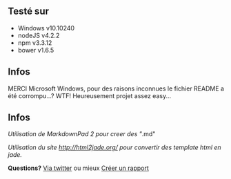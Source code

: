 ## Testé sur ##
- Windows v10.10240
- nodeJS v4.2.2
- npm v3.3.12
- bower v1.6.5


## Infos ##
MERCI Microsoft Windows, pour des raisons inconnues le fichier README a été corrompu...? WTF!
Heureusement projet assez easy...



## Infos ##
*Utilisation de MarkdownPad 2 pour creer des "*.md"

*Utilisation du site http://html2jade.org/ pour convertir des template html en jade.*

**Questions?** [Via twitter](https://twitter.com/Marcpowo) ou mieux [Créer un rapport](https://github.com/powolnymarcel/siteExpressReparationPC/issues)
